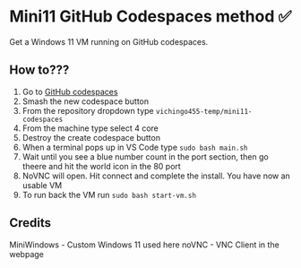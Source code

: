 # Mini11 GitHub Codespaces method ✅
Get a Windows 11 VM running on GitHub codespaces.

## How to???
1. Go to [GitHub codespaces](https://github.com/codespaces)
2. Smash the new codespace button
3. From the repository dropdown type ``vichingo455-temp/mini11-codespaces``
4. From the machine type select 4 core
5. Destroy the create codespace button
6. When a terminal pops up in VS Code type ``sudo bash main.sh``
7. Wait until you see a blue number count in the port section, then go theere and hit the world icon in the 80 port
8. NoVNC will open. Hit connect and complete the install. You have now an usable VM
9. To run back the VM run ``sudo bash start-vm.sh``

## Credits
MiniWindows - Custom Windows 11 used here
noVNC - VNC Client in the webpage
